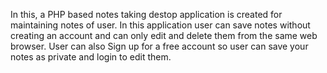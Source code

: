 In this, a PHP based notes taking destop application is created for maintaining notes of user.
In this application user can save notes without creating an account and  can only edit and delete them from the same web browser.
User can also Sign up for a free account so user can save your notes as private and login to edit them.
